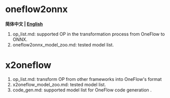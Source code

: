 # oneflow2onnx

**简体中文 | [English](README_en.md)**

1. op_list.md: supported OP in the transformation process from OneFlow to ONNX.
2. oneflow2onnx_model_zoo.md: tested model list.

# x2oneflow

1. op_list.md: transform OP from other frameworks into OneFlow's format
2. x2oneflow_model_zoo.md: tested model list.
3. code_gen.md: supported model list for OneFlow code generation .

